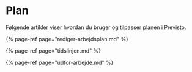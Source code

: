 # Plan

Følgende artikler viser hvordan du bruger og tilpasser planen i Previsto.

{% page-ref page="rediger-arbejdsplan.md" %}

{% page-ref page="tidslinjen.md" %}

{% page-ref page="udfor-arbejde.md" %}


